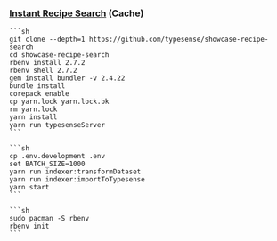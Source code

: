 ### [Instant Recipe Search](https://github.com/typesense/showcase-recipe-search) (Cache)

````{tab} Windows 10 (Cache)
```sh
git clone --depth=1 https://github.com/typesense/showcase-recipe-search
cd showcase-recipe-search
rbenv install 2.7.2
rbenv shell 2.7.2
gem install bundler -v 2.4.22
bundle install
corepack enable
cp yarn.lock yarn.lock.bk
rm yarn.lock
yarn install
yarn run typesenseServer
```

```sh
cp .env.development .env
set BATCH_SIZE=1000
yarn run indexer:transformDataset
yarn run indexer:importToTypesense
yarn start
```
````

````{tab} Arch
```sh
sudo pacman -S rbenv
rbenv init
```
````